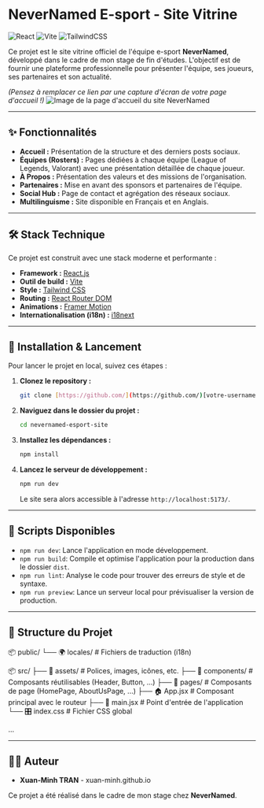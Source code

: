 # NeverNamed E-sport - Site Vitrine

![React](https://img.shields.io/badge/react-%2320232a.svg?style=for-the-badge&logo=react&logoColor=%2361DAFB)
![Vite](https://img.shields.io/badge/vite-%23646CFF.svg?style=for-the-badge&logo=vite&logoColor=white)
![TailwindCSS](https://img.shields.io/badge/tailwindcss-%2338B2AC.svg?style=for-the-badge&logo=tailwind-css&logoColor=white)

Ce projet est le site vitrine officiel de l'équipe e-sport **NeverNamed**, développé dans le cadre de mon stage de fin d'études. L'objectif est de fournir une plateforme professionnelle pour présenter l'équipe, ses joueurs, ses partenaires et son actualité.

*(Pensez à remplacer ce lien par une capture d'écran de votre page d'accueil !)*
![Image de la page d'accueil du site NeverNamed](https://placehold.co/800x400/000719/FFF?text=Screenshot+du+Site)

---

## ✨ Fonctionnalités

* **Accueil :** Présentation de la structure et des derniers posts sociaux.
* **Équipes (Rosters) :** Pages dédiées à chaque équipe (League of Legends, Valorant) avec une présentation détaillée de chaque joueur.
* **À Propos :** Présentation des valeurs et des missions de l'organisation.
* **Partenaires :** Mise en avant des sponsors et partenaires de l'équipe.
* **Social Hub :** Page de contact et agrégation des réseaux sociaux.
* **Multilinguisme :** Site disponible en Français et en Anglais.

---

## 🛠️ Stack Technique

Ce projet est construit avec une stack moderne et performante :

* **Framework :** [React.js](https://reactjs.org/)
* **Outil de build :** [Vite](https://vitejs.dev/)
* **Style :** [Tailwind CSS](https://tailwindcss.com/)
* **Routing :** [React Router DOM](https://reactrouter.com/)
* **Animations :** [Framer Motion](https://www.framer.com/motion/)
* **Internationalisation (i18n) :** [i18next](https://www.i18next.com/)

---

## 🚀 Installation & Lancement

Pour lancer le projet en local, suivez ces étapes :

1.  **Clonez le repository :**
    ```bash
    git clone [https://github.com/](https://github.com/)[votre-username]/[votre-repo].git
    ```

2.  **Naviguez dans le dossier du projet :**
    ```bash
    cd nevernamed-esport-site
    ```

3.  **Installez les dépendances :**
    ```bash
    npm install
    ```

4.  **Lancez le serveur de développement :**
    ```bash
    npm run dev
    ```
    Le site sera alors accessible à l'adresse `http://localhost:5173/`.

---

## 📜 Scripts Disponibles

* `npm run dev`: Lance l'application en mode développement.
* `npm run build`: Compile et optimise l'application pour la production dans le dossier `dist`.
* `npm run lint`: Analyse le code pour trouver des erreurs de style et de syntaxe.
* `npm run preview`: Lance un serveur local pour prévisualiser la version de production.

---

## 📂 Structure du Projet

📦 public/
 └── 🌍 locales/           # Fichiers de traduction (i18n)

📦 src/
 ├── 🎨 assets/            # Polices, images, icônes, etc.
 ├── 🧩 components/        # Composants réutilisables (Header, Button, ...)
 ├── 📄 pages/             # Composants de page (HomePage, AboutUsPage, ...)
 ├── 🏠 App.jsx            # Composant principal avec le routeur
 ├── 🚀 main.jsx           # Point d'entrée de l'application
 └── 🎛️ index.css         # Fichier CSS global

...


---

## 👨‍💻 Auteur

* **Xuan-Minh TRAN** - xuan-minh.github.io

Ce projet a été réalisé dans le cadre de mon stage chez **NeverNamed**.